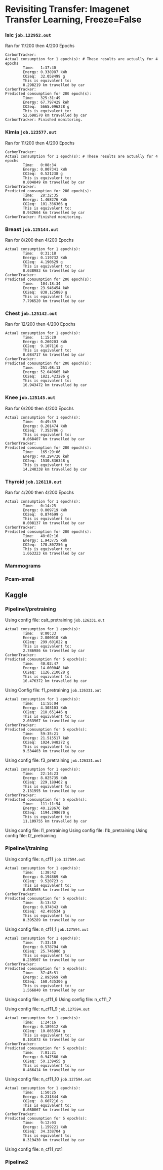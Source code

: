 # Revisiting Transfer: Imagenet Transfer Learning, Freeze=False
### Isic        `job.122952.out`
Ran for 11/200 then 4/200 Epochs
```
CarbonTracker:
Actual consumption for 1 epoch(s): # These results are actually for 4 epochs
        Time:   1:37:40 
        Energy: 0.338987 kWh
        CO2eq:  32.058499 g
        This is equivalent to:
        0.298219 km travelled by car
CarbonTracker:
Predicted consumption for 200 epoch(s):
        Time:   325:31:49
        Energy: 67.797429 kWh
        CO2eq:  5665.096228 g
        This is equivalent to:
        52.698570 km travelled by car
CarbonTracker: Finished monitoring.
```
### Kimia	`job.123577.out`
Ran for 11/200 then 4/200 Epochs
```
CarbonTracker:
Actual consumption for 1 epoch(s): # These results are actually for 4 epochs
        Time:   0:08:34
        Energy: 0.007341 kWh
        CO2eq:  0.521238 g
        This is equivalent to:
        0.004849 km travelled by car
CarbonTracker:
Predicted consumption for 200 epoch(s):
        Time:   28:32:35
        Energy: 1.468276 kWh
        CO2eq:  101.336366 g
        This is equivalent to:
        0.942664 km travelled by car
CarbonTracker: Finished monitoring.
```
### Breast	`job.125144.out`
Ran for 8/200 then 4/200 Epochs
```
Actual consumption for 1 epoch(s):
        Time:   0:31:18
        Energy: 0.119732 kWh
        CO2eq:  4.190629 g
        This is equivalent to:
        0.038983 km travelled by car
CarbonTracker:
Predicted consumption for 200 epoch(s):
        Time:   104:18:34
        Energy: 23.946454 kWh
        CO2eq:  838.125880 g
        This is equivalent to:
        7.796520 km travelled by car
```
### Chest `job.125142.out`
Ran for 12/200 then 4/200 Epochs
```
Actual consumption for 1 epoch(s):
        Time:   1:15:20
        Energy: 0.260203 kWh
        CO2eq:  9.107116 g
        This is equivalent to:
        0.084717 km travelled by car
CarbonTracker:
Predicted consumption for 200 epoch(s):
        Time:   251:08:13
        Energy: 52.040665 kWh
        CO2eq:  1821.423286 g
        This is equivalent to:
        16.943472 km travelled by car
```
### Knee `job.125145.out` 
Ran for 6/200 then 4/200 Epochs
```
Actual consumption for 1 epoch(s):
        Time:   0:49:39
        Energy: 0.201474 kWh
        CO2eq:  7.353786 g
        This is equivalent to:
        0.068407 km travelled by car
CarbonTracker:
Predicted consumption for 200 epoch(s):
        Time:   165:29:06
        Energy: 40.294720 kWh
        CO2eq:  1530.836348 g
        This is equivalent to:
        14.240338 km travelled by car
```
### Thyroid `job.126110.out` 
Ran for 4/200 then 4/200 Epochs
```
Actual consumption for 1 epoch(s):
        Time:   0:14:25
        Energy: 0.009719 kWh
        CO2eq:  0.874699 g
        This is equivalent to:
        0.008137 km travelled by car
CarbonTracker:
Predicted consumption for 200 epoch(s):
        Time:   48:02:16
        Energy: 1.943775 kWh
        CO2eq:  178.807256 g
        This is equivalent to:
        1.663323 km travelled by car
```

### Mammograms	
### Pcam-small


## Kaggle
### Pipeline1/pretraining 
Using config file: cait_pretraining `job.126331.out`
```
Actual consumption for 1 epoch(s):
        Time:   8:00:33
        Energy: 2.800010 kWh
        CO2eq:  299.601022 g
        This is equivalent to:
        2.786986 km travelled by car
CarbonTracker:
Predicted consumption for 5 epoch(s):
        Time:   40:02:47
        Energy: 14.000048 kWh
        CO2eq:  1126.210028 g
        This is equivalent to:
        10.476372 km travelled by car
```

Using Config file: f1_pretraining `job.126331.out`
```
Actual consumption for 1 epoch(s):
        Time:   11:55:04
        Energy: 4.303103 kWh
        CO2eq:  218.651446 g
        This is equivalent to:
        2.033967 km travelled by car
CarbonTracker:
Predicted consumption for 5 epoch(s):
        Time:   59:35:21
        Energy: 21.515517 kWh
        CO2eq:  1024.948272 g
        This is equivalent to:
        9.534403 km travelled by car
```

Using config file: f3_pretraining `job.126331.out`
```
Actual consumption for 1 epoch(s):
        Time:   22:14:23
        Energy: 8.025735 kWh
        CO2eq:  229.189462 g
        This is equivalent to:
        2.131995 km travelled by car
CarbonTracker:
Predicted consumption for 5 epoch(s):
        Time:   111:11:54
        Energy: 40.128676 kWh
        CO2eq:  1194.298670 g
        This is equivalent to:
        11.109755 km travelled by car
```

Using config file: l1_pretraining
Using config file: l1b_pretraining
Using config file: l2_pretraining

### Pipeline1/training
Using config file: n_cf11 `job.127594.out`
```
Actual consumption for 1 epoch(s):
        Time:   1:38:42
        Energy: 0.194869 kWh
        CO2eq:  9.520723 g
        This is equivalent to:
        0.088565 km travelled by car
CarbonTracker:
Predicted consumption for 5 epoch(s):
        Time:   8:13:32
        Energy: 0.974343 kWh
        CO2eq:  42.493534 g
        This is equivalent to:
        0.395289 km travelled by car
```

Using config file: n_cf11_1 `job.127594.out`
```
Actual consumption for 1 epoch(s):
        Time:   7:33:10
        Energy: 0.578794 kWh
        CO2eq:  25.746986 g
        This is equivalent to:
        0.239507 km travelled by car
CarbonTracker:
Predicted consumption for 5 epoch(s):
        Time:   37:45:51
        Energy: 2.893969 kWh
        CO2eq:  168.435306 g
        This is equivalent to:
        1.566840 km travelled by car
```

Using config file: n_cf11_6
Using config file: n_cf11_7

Using config file: n_cf11_9 `job.127594.out`
```
Actual consumption for 1 epoch(s):
        Time:   1:24:16
        Energy: 0.189512 kWh
        CO2eq:  10.865354 g
        This is equivalent to:
        0.101073 km travelled by car
CarbonTracker:
Predicted consumption for 5 epoch(s):
        Time:   7:01:21
        Energy: 0.947560 kWh
        CO2eq:  50.139455 g
        This is equivalent to:
        0.466414 km travelled by car
```

Using config file: n_cf11_10 `job.127594.out`
```
Actual consumption for 1 epoch(s):
        Time:   1:50:25
        Energy: 0.231844 kWh
        CO2eq:  8.607216 g
        This is equivalent to:
        0.080067 km travelled by car
CarbonTracker:
Predicted consumption for 5 epoch(s):
        Time:   9:12:03
        Energy: 1.159221 kWh
        CO2eq:  34.338704 g
        This is equivalent to:
        0.319430 km travelled by car
```

Using config file: n_cf11_rot1



### Pipeline2
